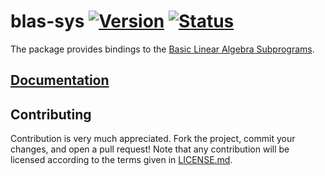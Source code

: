 # blas-sys [![Version][version-img]][version-url] [![Status][status-img]][status-url]

The package provides bindings to the [Basic Linear Algebra Subprograms][1].

## [Documentation][doc]

## Contributing

Contribution is very much appreciated. Fork the project, commit your changes,
and open a pull request! Note that any contribution will be licensed according
to the terms given in [LICENSE.md](LICENSE.md).

[1]: http://en.wikipedia.org/wiki/Basic_Linear_Algebra_Subprograms

[version-img]: https://img.shields.io/crates/v/blas-sys.svg
[version-url]: https://crates.io/crates/blas-sys
[status-img]: https://travis-ci.org/stainless-steel/blas-sys.svg?branch=master
[status-url]: https://travis-ci.org/stainless-steel/blas-sys
[doc]: https://stainless-steel.github.io/blas-sys
